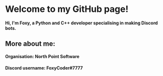 # Welcome to my GitHub page!
**Hi, I'm Foxy, a Python and C++ developer specialising in making Discord bots.**

## More about me:
#### Organisation: North Point Software
#### Discord username: FoxyCoder#7777


